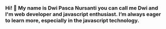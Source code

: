 ### Hi! 👋 My name is Dwi Pasca Nursanti you can call me Dwi and I'm web developer and javascript enthusiast. I’m always eager to learn more, especially in the javascript technology.
